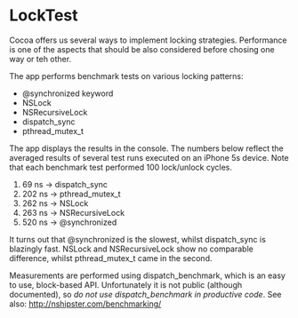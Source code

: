 LockTest
========

Cocoa offers us several ways to implement locking strategies.
Performance is one of the aspects that should be also considered before chosing one way or teh other.

The app performs benchmark tests on various locking patterns:
- @synchronized keyword
- NSLock
- NSRecursiveLock
- dispatch_sync
- pthread_mutex_t

The app displays the results in the console.
The numbers below reflect the averaged results of several test runs executed on an iPhone 5s device. Note that each benchmark test performed 100 lock/unlock cycles.
1. 69 ns -> dispatch_sync 
2. 202 ns -> pthread_mutex_t
3. 262 ns -> NSLock
4. 263 ns -> NSRecursiveLock
5. 520 ns -> @synchronized

It turns out that @synchronized is the slowest, whilst dispatch_sync is blazingly fast. NSLock and NSRecursiveLock show no comparable difference, whilst pthread_mutex_t came in the second.


Measurements are performed using dispatch_benchmark, which is an easy to use, block-based API. 
Unfortunately it is not public (although documented), so *do not use dispatch_benchmark in productive code*.
See also: http://nshipster.com/benchmarking/
